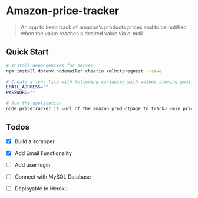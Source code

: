 # Amazon-price-tracker

> An app to keep track of amazon's products prices and to be notified when the value reaches a desired value via e-mail.

## Quick Start

``` bash
# Install dependencies for server
npm install dotenv nodemailer cheerio xmlhttprequest --save
```

``` bash
# Create a .env file with following variables with values storing gmail address and password from which mail needs to be sent
EMAIL_ADDRESS=""
PASSWORD=""
```

``` bash
# Run the application
node priceTracker.js <url_of_the_amazon_productpage_to_track> <min_price> <email_address_to_be_notified>
```

## Todos
 
 - [x] Build a scrapper
 - [x] Add Email Functionality
 - [ ] Add user login
 - [ ] Connect with MySQL Database
 - [ ] Deployable to Heroku

